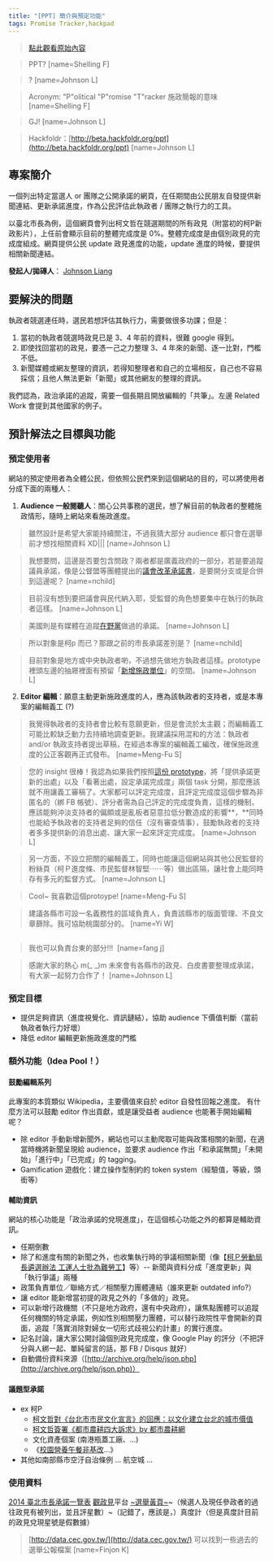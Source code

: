 ```yaml
---
title: "[PPT] 簡介與預定功能"
tags: Promise Tracker,hackpad
---
```


> [點此觀看原始內容](https://g0v.hackpad.tw/9l8mrCKIUJM)

> PPT?
> [name=Shelling F]

> ?
> [name=Johnson L]

> Acronym: "P"olitical "P"romise "T"racker 施政簡報的意味
> [name=Shelling F]

> GJ!
> [name=Johnson L]


> Hackfoldr：[http://beta.hackfoldr.org/ppt](http://beta.hackfoldr.org/ppt)
> [name=Johnson L]


## 專案簡介

一個列出特定當選人 or 團隊之公開承諾的網頁，在任期間由公民朋友自發提供新聞連結、更新承諾進度，作為公民評估此執政者 / 團隊之執行力的工具。

以臺北市長為例，這個網頁會列出柯文哲在競選期間的所有政見（附當初的柯P新政影片），上任前會顯示目前的整體完成度是 0%。整體完成度是由個別政見的完成度組成。網頁提供公民 update 政見進度的功能，update 進度的時候，要提供相關新聞連結。

**發起人/拋磚人**：  [Johnson Liang](https://g0v.hackpad.com/ep/profile/z4JarLrJBea)

## 要解決的問題

執政者競選連任時，選民若想評估其執行力，需要做很多功課；但是：
1.  當初的執政者競選時政見已是 3、4 年前的資料，很難 google 得到。
2.  即使找回當初的政見，要憑一己之力整理 3、4 年來的新聞、逐一比對，門檻不低。
3.  新聞媒體或網友整理的資訊，若得知整理者和自己的立場相反，自己也不容易採信；且他人無法更新「新聞」或其他網友的整理的資訊。

我們認為，政治承諾的追蹤，需要一個長期且開放編輯的「共筆」。左邊 Related Work 會提到其他國家的例子。

## 預計解法之目標與功能


### 預定使用者


網站的預定使用者為全體公民，但依照公民們來到這個網站的目的，可以將使用者分成下面的兩種人：

1.  **Audience 一般閱聽人**：關心公共事務的選民，想了解目前的執政者的整體施政情形，隨時上網站來看施政進度。
> 雖然設計是希望大家能持續關注，不過我猜大部分 audience 都只會在選舉前才想找相關資料 XD|||
> [name=Johnson L]

> 我想要問，這邊是否要包含問政？兩者都是廣義政府的一部分，若是要追蹤議員承諾，像是公督盟等團體提出的[議會改革承諾書](http://www.observers.tw/ccw/)，是要開分支或是合併到這邊呢？
> [name=nchild]

> 目前沒有想到要把議會與民代納入耶，受監督的角色想要集中在執行的執政者這樣。
> [name=Johnson L]

> 美國則是有媒體在追蹤[在野黨](http://www.politifact.com/truth-o-meter/promises/gop-pledge-o-meter/)做過的承諾。
> [name=Johnson L]

> 所以對象是柯p 而已？那跟之前的市長承諾差別是？
> [name=nchild]

> 目前對象是地方或中央執政者喲，不過想先做地方執政者這樣。prototype 裡頭左邊的抽屜裡面有預留「[新增施政單位](http://invis.io/9Z1TFRTFT)」的空間。
> [name=Johnson L]

2.  **Editor 編輯**：願意主動更新施政進度的人，應為該執政者的支持者，或是本專案的編輯義工 (?)
> 我覺得執政者的支持者會比較有意願更新，但是會流於太主觀；而編輯義工可能比較缺乏動力去持續地調查更新。我建議採用混和的方法：執政者 and/or 執政支持者提出草稿，在經過本專案的編輯義工編改，確保施政進度的公正客觀再正式發布。
> [name=Meng-Fu S]

> 您的 insight 很棒！我認為如果我們按照[這份 prototype](http://invis.io/9Z1TFRTFT)，將「提供承諾更新的出處」以及「看著出處，設定承諾完成度」兩個 task 分開，那麼應該就不用讓義工審稿了。大家都可以評定完成度，且評定完成度這個步驟為非匿名的（綁 FB 帳號）、評分者需為自己評定的完成度負責，這樣的機制，應該能夠沖淡支持者的偏頗或是亂板者惡意拉低分數造成的影響**，**同時也能給予執政者的支持者足夠的信任（沒有審查情事），鼓勵執政者的支持者多多提供新的消息出處、讓大家一起來評定完成度。
> [name=Johnson L]

> 另一方面，不設立把關的編輯義工，同時也能讓這個網站與其他公民監督的粉絲頁（柯Ｐ進度條、市民監督林智堅⋯⋯等）做出區隔，讓社會上能同時存有多元的監督方式。
> [name=Johnson L]

> Cool~ 我喜歡這個protoype!
> [name=Meng-Fu S]

> 建議各縣市可設一名義務性的區域負責人，負責該縣市的版面管理、不良文章篩除。我可協助桃園部分的。
> [name=Yi W]

```

```
> 我也可以負責台東的部分!!! 
> [name=fang j]

> 感謝大家的熱心 m(_ _)m 未來會有各縣市的政見、白皮書要整理成承諾，有大家一起努力合作了！
> [name=Johnson L]


### 預定目標

- 提供足夠資訊（進度視覺化、資訊鏈結），協助 audience 下價值判斷（當前執政者執行力好壞）
- 降低 editor 編輯更新施政進度的門檻

### 額外功能（Idea Pool！）


#### 鼓勵編輯系列

此專案的本質類似 Wikipedia，主要價值來自於 editor 自發性回報之進度。
有什麼方法可以鼓勵 editor 作出貢獻，或是讓受益者 audience 也能著手開始編輯呢？

- 除 editor 手動新增新聞外，網站也可以主動爬取可能與政策相關的新聞，在適當時機將新聞呈現給 audience，並要求 audience 作出「和承諾無關」「未開始」「進行中」「已完成」的 tagging。
- Gamification 遊戲化：建立操作型制約的 token system（經驗值，等級，頭銜等）


#### 輔助資訊

網站的核心功能是「政治承諾的兌現進度」，在這個核心功能之外的都算是輔助資訊。

- 任期倒數
- 除了和進度有關的新聞之外，也收集執行時的爭議相關新聞（像【[柯Ｐ勞動局長遴選辦法 工運人士批為難勞工](http://www.stormmediagroup.com/opencms/news/detail/cc90b754-788f-11e4-870c-ef2804cba5a1/?uuid=cc90b754-788f-11e4-870c-ef2804cba5a1)】等）\-\- 新聞與資料分成「進度更新」與「執行爭議」兩種
- 政策負責單位／聯絡方式／相關壓力團體連結（誰來更新 outdated info?）
- 讓 editor 能新增當初提的政見之外的「多做的」政見。
- 可以新增行政機關（不只是地方政府，還有中央政府），讓焦點團體可以追蹤任何機關的特定承諾，例如性別相關壓力團體，可以替行政院性平會開新的頁面，追蹤「落實消除對婦女一切形式歧視公約計畫」的實行進度。
- 記名討論，讓大家公開討論個別政見完成度，像 Google Play 的評分（不把評分與人綁一起、單純留言的話，那 FB / Disqus 就好）
- 自動備份資料來源（[http://archive.org/help/json.php](http://archive.org/help/json.php)）

#### 議題型承諾

- ex 柯P
    - [柯文哲對《台北市市民文化宣言》的回應：以文化建立台北的城市價值](https://citizensculturalmenifesto.wordpress.com/%E6%9F%AF%E6%96%87%E5%93%B2%E5%9B%9E%E6%87%89/)
    - [柯文哲簽署《都市農耕四大訴求》by 都市農耕網](http://hackfoldr.org/Taipei-Urban-Agri/Hn3FneI5JL1)
    - 文化資產個案 (南港瓶蓋工廠、...)
    - 《[校園營養午餐非基改](https://www.facebook.com/nogmolunch/photos/a.808649359186566.1073741831.806856912699144/817356101649225/?type=3&theater)...》
- 其他如南部縣市空汙自治條例 ... 航空城 ...


### 使用資料

[2014 臺北市長承諾一覽表](https://docs.google.com/document/d/1ewQ0aKlY4sYU7qSLa8ydVbToJKSVcInTFtfIhHeMjzg/edit)
[觀政見](https://www.visionplatform.tw/)平台
[~選舉黃頁~](http://k.olc.tw/elections/)~（候選人及現任參政者的過往政見有被列出，並且評星數）~（記錯了，應該是，）真度計（但是真度計目前的政見兌現星號是假數據）
> [http://data.cec.gov.tw/](http://data.cec.gov.tw/) 可以找到一些過去的選舉公報檔案
> [name=Finjon K]




